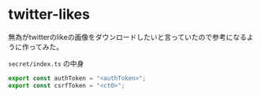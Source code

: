 # twitter-likes

無為がtwitterのlikeの画像をダウンロードしたいと言っていたので参考になるように作ってみた。

`secret/index.ts` の中身

``` javascript
export const authToken = "<authToken>";
export const csrfToken = "<ct0>";
```
